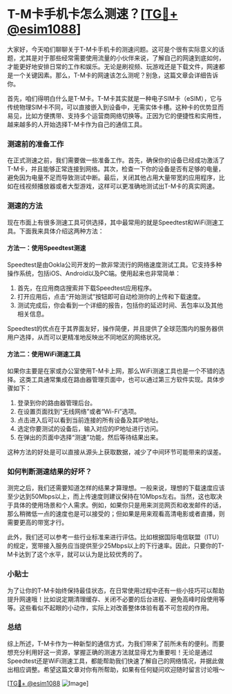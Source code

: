 # T-M卡手机卡怎么测速？[[TG💪+ @esim1088](https://t.me/s/esim1088)]

大家好，今天咱们聊聊关于T-M卡手机卡的测速问题。这可是个很有实际意义的话题，尤其是对于那些经常需要使用流量的小伙伴来说，了解自己的网速到底如何，才能更好地安排日常的工作和娱乐。无论是刷视频、玩游戏还是下载文件，网速都是一个关键因素。那么，T-M卡的网速该怎么测呢？别急，这篇文章会详细告诉你。

首先，咱们得明白什么是T-M卡。T-M卡其实就是一种电子SIM卡（eSIM），它与传统物理SIM卡不同，可以直接嵌入到设备中，无需实体卡槽。这种卡的优势显而易见，比如方便携带、支持多个运营商网络切换等。正因为它的便捷性和实用性，越来越多的人开始选择T-M卡作为自己的通信工具。

### 测速前的准备工作

在正式测速之前，我们需要做一些准备工作。首先，确保你的设备已经成功激活了T-M卡，并且能够正常连接到网络。其次，检查一下你的设备是否有足够的电量，避免因为电量不足而导致测试中断。最后，关闭其他占用大量带宽的应用程序，比如在线视频播放器或者大型游戏，这样可以更准确地测试出T-M卡的真实网速。

### 测速的方法

现在市面上有很多测速工具可供选择，其中最常用的就是Speedtest和WiFi测速工具。下面我来具体介绍这两种方法：

#### 方法一：使用Speedtest测速

Speedtest是由Ookla公司开发的一款非常流行的网络速度测试工具。它支持多种操作系统，包括iOS、Android以及PC端。使用起来也非常简单：

1. 首先，在应用商店搜索并下载Speedtest应用程序。
2. 打开应用后，点击“开始测试”按钮即可自动检测你的上传和下载速度。
3. 测试完成后，你会看到一个详细的报告，包括你的延迟时间、丢包率以及其他相关信息。

Speedtest的优点在于其界面友好，操作简便，并且提供了全球范围内的服务器供用户选择，从而可以更精准地反映出不同地区的网络状况。

#### 方法二：使用WiFi测速工具

如果你主要是在家或办公室使用T-M卡上网，那么WiFi测速工具也是一个不错的选择。这类工具通常集成在路由器管理页面中，也可以通过第三方软件实现。具体步骤如下：

1. 登录到你的路由器管理后台。
2. 在设置页面找到“无线网络”或者“Wi-Fi”选项。
3. 点击进入后可以看到当前连接的所有设备及其IP地址。
4. 选定你要测试的设备后，输入对应的IP地址进行访问。
5. 在弹出的页面中选择“测速”功能，然后等待结果出来。

这种方法的好处是可以直接从源头上获取数据，减少了中间环节可能带来的误差。

### 如何判断测速结果的好坏？

测完之后，我们还需要知道怎样的结果才算理想。一般来说，理想的下载速度应该至少达到50Mbps以上，而上传速度则建议保持在10Mbps左右。当然，这也取决于具体的使用场景和个人需求。例如，如果你只是用来浏览网页和收发邮件的话，那么稍微低一点的速度也是可以接受的；但如果是用来观看高清电影或者直播，则需要更高的带宽才行。

此外，我们还可以参考一些行业标准来进行评估。比如根据国际电信联盟（ITU）的规定，宽带接入服务应当提供至少25Mbps以上的下行速率。因此，只要你的T-M卡达到了这个水平，就可以认为是比较优秀的了。

### 小贴士

为了让你的T-M卡始终保持最佳状态，在日常使用过程中还有一些小技巧可以帮助提升网速哦！比如说定期清理缓存、关闭不必要的后台进程、避免高峰时段使用等等。这些看似不起眼的小动作，实际上对改善整体体验有着不可忽视的作用。

### 总结

综上所述，T-M卡作为一种新型的通信方式，为我们带来了前所未有的便利。而要想充分利用好这一资源，掌握正确的测速方法就显得尤为重要啦！无论是通过Speedtest还是WiFi测速工具，都能帮助我们快速了解自己的网络情况，并据此做出相应调整。希望这篇文章对你有所帮助，如果有任何疑问欢迎随时留言讨论哦～

[[TG💪+ @esim1088](https://t.me/s/esim1088) ![Image](https://i.postimg.cc/4NQfJmqS/Snipaste-2025-05-13-00-14-12.png)]